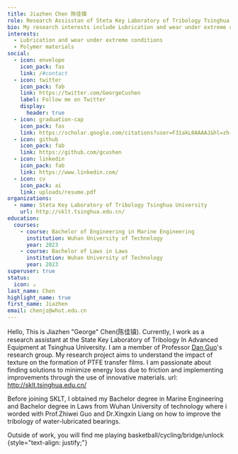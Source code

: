 ```yaml
---
title: Jiazhen Chen 陈佳镇
role: Research Assisstan of Steta Key Laboratory of Tribology Tsinghua University
bio: My research interests include Lubrication and wear under extreme conditions.
interests:
  - Lubrication and wear under extreme conditions
  - Polymer materials
social:
  - icon: envelope
    icon_pack: fas
    link: /#contact
  - icon: twitter
    icon_pack: fab
    link: https://twitter.com/GeorgeCushen
    label: Follow me on Twitter
    display:
      header: true
  - icon: graduation-cap
    icon_pack: fas
    link: https://scholar.google.com/citations?user=F31akL0AAAAJ&hl=zh-TW
  - icon: github
    icon_pack: fab
    link: https://github.com/gcushen
  - icon: linkedin
    icon_pack: fab
    link: https://www.linkedin.com/
  - icon: cv
    icon_pack: ai
    link: uploads/resume.pdf
organizations:
  - name: Steta Key Laboratory of Tribology Tsinghua University
    url: http://sklt.tsinghua.edu.cn/
education:
  courses:
    - course: Bachelor of Engineering in Marine Engineering
      institution: Wuhan University of Technology
      year: 2023
    - course: Bachelor of Laws in Laws
      institution: Wuhan University of Technology
      year: 2023
superuser: true
status:
  icon: ☕️
last_name: Chen
highlight_name: true
first_name: Jiazhen
email: chenjz@whut.edu.cn
---
```


Hello, This is Jiazhen "George" Chen(陈佳镇). Currently, I work as a research assistant at the State Key Laboratory of Tribology In Advanced Equipment at Tsinghua University. I am a member of Professor [Dan Guo](https://www.me.tsinghua.edu.cn/info/1117/1717.htm)'s research group. My research project aims to understand the impact of texture on the formation of PTFE transfer films. I am passionate about finding solutions to minimize energy loss due to friction and implementing improvements through the use of innovative materials.
url: http://sklt.tsinghua.edu.cn/

Before joining SKLT, I obtained my Bachelor degree in Marine Engineering and Bachelor degree in Laws from Wuhan University of technology where i worded with Prof.Zhiwei Guo and Dr.Xingxin Liang on how to improve the tribology of water-lubricated bearings.

Outside of work, you will find me playing basketball/cycling/bridge/unlock
{style="text-align: justify;"}
